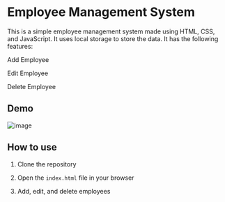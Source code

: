 # Employee Management System

This is a simple employee management system made using HTML, CSS, and JavaScript. It uses local storage to store the data. It has the following features:

Add Employee

Edit Employee

Delete Employee

## Demo

![image](https://user-images.githubusercontent.com/61316762/201523568-51e1ed64-26ab-43e6-b34c-a1687c8097d3.png)

## How to use

1. Clone the repository

2. Open the `index.html` file in your browser

3. Add, edit, and delete employees
